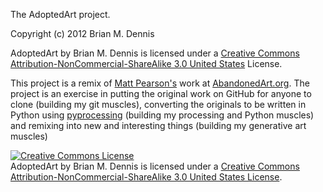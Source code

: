 The AdoptedArt project.

Copyright (c) 2012 Brian M. Dennis

AdoptedArt by Brian M. Dennis is licensed under a [Creative Commons
Attribution-NonCommercial-ShareAlike 3.0 United States][2] License.

This project is a remix of [Matt Pearson's](http://zenbullets.com)
work at [AbandonedArt.org](http://abandonedart.org). The project is an
exercise in putting the original work on GitHub for anyone to clone
(building my git muscles), converting the originals to be written in
Python using [pyprocessing][1] (building my processing and Python
muscles) and remixing into new and interesting things (building my
generative art muscles)

<a rel="license"
href="http://creativecommons.org/licenses/by-nc-sa/3.0/us/"><img
alt="Creative Commons License" style="border-width:0"
src="http://i.creativecommons.org/l/by-nc-sa/3.0/us/88x31.png"
/></a><br /><span xmlns:dct="http://purl.org/dc/terms/"
property="dct:title">AdoptedArt</span> by <span
xmlns:cc="http://creativecommons.org/ns#"
property="cc:attributionName">Brian M. Dennis</span> is licensed under
a <a rel="license"
href="http://creativecommons.org/licenses/by-nc-sa/3.0/us/">Creative
Commons Attribution-NonCommercial-ShareAlike 3.0 United States
License</a>.

[1]: http://code.google.com/p/pyprocessing/
[2]: http://creativecommons.org/licenses/by-nc-sa/3.0/us/
